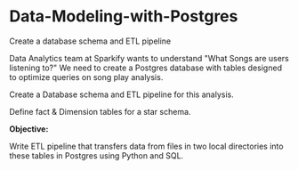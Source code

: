 # Data-Modeling-with-Postgres

Create a database schema and ETL pipeline


Data Analytics team at Sparkify wants to understand "What Songs are users listening to?"
We need to create a Postgres database with tables designed to optimize queries on song play analysis.

Create a Database schema and ETL pipeline for this analysis.

Define fact & Dimension tables for a star schema.

**Objective:**

Write ETL pipeline that transfers data from files in two local directories into these tables in Postgres using Python and SQL.

